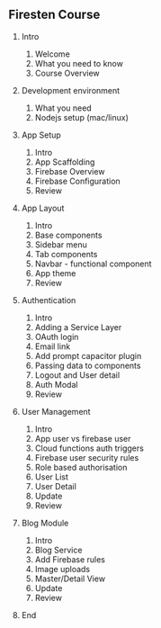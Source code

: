 ## Firesten Course

1. Intro

   1. Welcome
   2. What you need to know
   3. Course Overview

2. Development environment

   1. What you need
   2. Nodejs setup (mac/linux)

3. App Setup

   1. Intro
   2. App Scaffolding
   3. Firebase Overview
   4. Firebase Configuration
   5. Review

4. App Layout

   1. Intro
   2. Base components
   3. Sidebar menu
   4. Tab components
   5. Navbar - functional component
   6. App theme
   7. Review

5. Authentication

   1. Intro
   2. Adding a Service Layer
   3. OAuth login
   4. Email link
   5. Add prompt capacitor plugin
   6. Passing data to components
   7. Logout and User detail
   8. Auth Modal
   9. Review

6. User Management

   1. Intro
   2. App user vs firebase user
   3. Cloud functions auth triggers
   4. Firebase user security rules
   5. Role based authorisation
   6. User List
   7. User Detail
   8. Update
   9. Review

7. Blog Module

   1. Intro
   2. Blog Service
   3. Add Firebase rules
   4. Image uploads
   5. Master/Detail View
   6. Update
   7. Review

8. End
